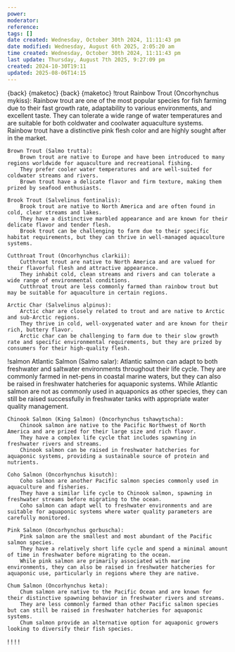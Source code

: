 ```yaml
---
power: 
moderator: 
reference: 
tags: []
date created: Wednesday, October 30th 2024, 11:11:43 pm
date modified: Wednesday, August 6th 2025, 2:05:20 am
time created: Wednesday, October 30th 2024, 11:11:43 pm
last update: Thursday, August 7th 2025, 9:27:09 pm
created: 2024-10-30T19:11
updated: 2025-08-06T14:15
---
```

{back}
{maketoc}
{back}
{maketoc}
!trout
    Rainbow Trout (Oncorhynchus mykiss):
        Rainbow trout are one of the most popular species for fish farming due to their fast growth rate, adaptability to various environments, and excellent taste.
        They can tolerate a wide range of water temperatures and are suitable for both coldwater and coolwater aquaculture systems.
        Rainbow trout have a distinctive pink flesh color and are highly sought after in the market.

    Brown Trout (Salmo trutta):
        Brown trout are native to Europe and have been introduced to many regions worldwide for aquaculture and recreational fishing.
        They prefer cooler water temperatures and are well-suited for coldwater streams and rivers.
        Brown trout have a delicate flavor and firm texture, making them prized by seafood enthusiasts.

    Brook Trout (Salvelinus fontinalis):
        Brook trout are native to North America and are often found in cold, clear streams and lakes.
        They have a distinctive marbled appearance and are known for their delicate flavor and tender flesh.
        Brook trout can be challenging to farm due to their specific habitat requirements, but they can thrive in well-managed aquaculture systems.

    Cutthroat Trout (Oncorhynchus clarkii):
        Cutthroat trout are native to North America and are valued for their flavorful flesh and attractive appearance.
        They inhabit cold, clean streams and rivers and can tolerate a wide range of environmental conditions.
        Cutthroat trout are less commonly farmed than rainbow trout but may be suitable for aquaculture in certain regions.

    Arctic Char (Salvelinus alpinus):
        Arctic char are closely related to trout and are native to Arctic and sub-Arctic regions.
        They thrive in cold, well-oxygenated water and are known for their rich, buttery flavor.
        Arctic char can be challenging to farm due to their slow growth rate and specific environmental requirements, but they are prized by consumers for their high-quality flesh.

!salmon
    Atlantic Salmon (Salmo salar):
        Atlantic salmon can adapt to both freshwater and saltwater environments throughout their life cycle.
        They are commonly farmed in net-pens in coastal marine waters, but they can also be raised in freshwater hatcheries for aquaponic systems.
        While Atlantic salmon are not as commonly used in aquaponics as other species, they can still be raised successfully in freshwater tanks with appropriate water quality management.

    Chinook Salmon (King Salmon) (Oncorhynchus tshawytscha):
        Chinook salmon are native to the Pacific Northwest of North America and are prized for their large size and rich flavor.
        They have a complex life cycle that includes spawning in freshwater rivers and streams.
        Chinook salmon can be raised in freshwater hatcheries for aquaponic systems, providing a sustainable source of protein and nutrients.

    Coho Salmon (Oncorhynchus kisutch):
        Coho salmon are another Pacific salmon species commonly used in aquaculture and fisheries.
        They have a similar life cycle to Chinook salmon, spawning in freshwater streams before migrating to the ocean.
        Coho salmon can adapt well to freshwater environments and are suitable for aquaponic systems where water quality parameters are carefully monitored.

    Pink Salmon (Oncorhynchus gorbuscha):
        Pink salmon are the smallest and most abundant of the Pacific salmon species.
        They have a relatively short life cycle and spend a minimal amount of time in freshwater before migrating to the ocean.
        While pink salmon are primarily associated with marine environments, they can also be raised in freshwater hatcheries for aquaponic use, particularly in regions where they are native.

    Chum Salmon (Oncorhynchus keta):
        Chum salmon are native to the Pacific Ocean and are known for their distinctive spawning behavior in freshwater rivers and streams.
        They are less commonly farmed than other Pacific salmon species but can still be raised in freshwater hatcheries for aquaponic systems.
        Chum salmon provide an alternative option for aquaponic growers looking to diversify their fish species.
!
!
!
!
